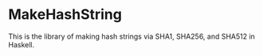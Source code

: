 MakeHashString
==============

This is the library of making hash strings via SHA1, SHA256, and SHA512 in Haskell.
